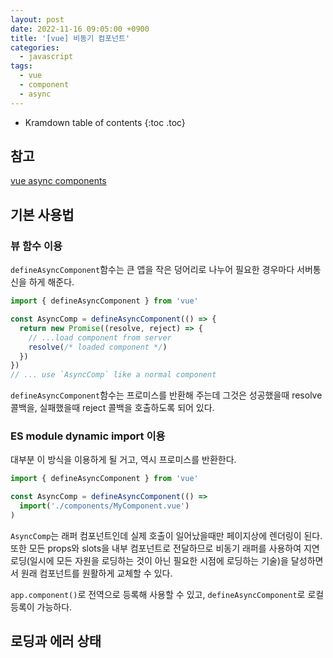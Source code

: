 ```yaml
---
layout: post
date: 2022-11-16 09:05:00 +0900
title: '[vue] 비동기 컴포넌트'
categories:
  - javascript
tags:
  - vue
  - component
  - async
---
```


* Kramdown table of contents
{:toc .toc}

## 참고

[vue async components](https://vuejs.org/guide/components/async.html)


## 기본 사용법

### 뷰 함수 이용

`defineAsyncComponent`함수는 큰 앱을 작은 덩어리로 나누어 필요한 경우마다 서버통신을 하게 해준다. 


```js
import { defineAsyncComponent } from 'vue'

const AsyncComp = defineAsyncComponent(() => {
  return new Promise((resolve, reject) => {
    // ...load component from server
    resolve(/* loaded component */)
  })
})
// ... use `AsyncComp` like a normal component
````

`defineAsyncComponent`함수는 프로미스를 반환해 주는데 그것은 성공했을때 resolve 콜백을, 실패했을때 reject 콜백을 호출하도록 되어 있다. 


### ES module dynamic import 이용

대부분 이 방식을 이용하게 될 거고, 역시 프로미스를 반환한다.

```js
import { defineAsyncComponent } from 'vue'

const AsyncComp = defineAsyncComponent(() =>
  import('./components/MyComponent.vue')
)
```

`AsyncComp`는 래퍼 컴포넌트인데 실제 호출이 일어났을때만 페이지상에 렌더링이 된다. 또한 모든 props와 slots을 내부 컴포넌트로 전달하므로 비동기 래퍼를 사용하여 지연로딩(일시에 모든 자원을 로딩하는 것이 아닌 필요한 시점에 로딩하는 기술)을 달성하면서 원래 컴포넌트를 원활하게 교체할 수 있다. 

`app.component()`로 전역으로 등록해 사용할 수 있고, `defineAsyncComponent`로 로컬 등록이 가능하다. 


## 로딩과 에러 상태

